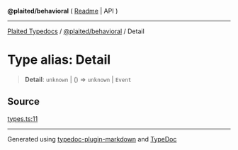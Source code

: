 **@plaited/behavioral** ( [Readme](../README.md) \| API )

***

[Plaited Typedocs](../../../modules.md) / [@plaited/behavioral](../modules.md) / Detail

# Type alias: Detail

> **Detail**: `unknown` \| () => `unknown` \| `Event`

## Source

[types.ts:11](https://github.com/plaited/plaited/blob/b0dd907/libs/behavioral/src/types.ts#L11)

***

Generated using [typedoc-plugin-markdown](https://www.npmjs.com/package/typedoc-plugin-markdown) and [TypeDoc](https://typedoc.org/)
